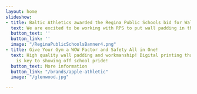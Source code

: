 ```yaml
---
layout: home
slideshow:
- title: Baltic Athletics awarded the Regina Public Schools bid for Wall Padding!
  text: We are excited to be working with RPS to put wall padding in their schools.
  button_text: ''
  button_link: ''
  image: "/ReginaPublicSchoolsBanner4.png"
- title: Give Your Gym a WOW Factor and Safety All in One!
  text: High quality wall padding and workmanship! Digital printing that won't peel
    is key to showing off school pride!
  button_text: More information
  button_link: "/brands/apple-athletic"
  image: "/glenwood.jpg"

---
```

